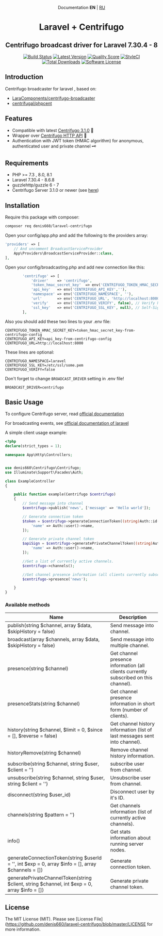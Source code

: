 <p align="center">Documentation <b>EN</b> | <a href="https://github.com/denis660/laravel-centrifuge/blob/master/README_RU.md">RU</a></p>

<h1 align="center">Laravel + Centrifugo</h1>
<h2 align="center">Centrifugo broadcast driver for Laravel 7.30.4 - 8 </h2>

<p align="center">
<a href="https://scrutinizer-ci.com/g/denis660/laravel-centrifugo"><img src="https://scrutinizer-ci.com/g/denis660/laravel-centrifugo/badges/quality-score.png?b=master" alt="Build Status"></a>
<a href="https://github.com/denis660/laravel-centrifugo/releases"><img src="https://img.shields.io/github/release/denis660/laravel-centrifugo.svg?style=flat-square" alt="Latest Version"></a>
<a href="https://scrutinizer-ci.com/g/denis660/laravel-centrifugo"><img src="https://img.shields.io/scrutinizer/g/denis660/laravel-centrifugo.svg?style=flat-square" alt="Quality Score"></a>
<a href="https://github.styleci.io/repos/324202212"><img src="https://github.styleci.io/repos/324202212/shield?branch=master" alt="StyleCI"></a>
<a href="https://packagist.org/packages/denis660/laravel-centrifugo"><img src="https://img.shields.io/packagist/dt/denis660/laravel-centrifugo.svg?style=flat-square" alt="Total Downloads"></a>
<a href="https://github.com/denis660/Centrifuge/blob/master/LICENSE"><img src="https://img.shields.io/badge/license-MIT-blue.svg" alt="Software License"></a>
</p>

## Introduction
Centrifugo broadcaster for laravel  , based on:
- [LaraComponents/centrifugo-broadcaster](https://github.com/LaraComponents/centrifugo-broadcaster)
- [centrifugal/phpcent](https://github.com/centrifugal/phpcent)

## Features
- Compatible with latest [Centrifugo 3.1.0](https://github.com/centrifugal/centrifugo/releases/tag/v3.1.0) 🚀
- Wrapper over [Centrifugo HTTP API](https://centrifugal.dev/docs/server/server_api) 🔌
- Authentication with JWT token (HMAC algorithm) for anonymous, authenticated user and private channel 🗝️

## Requirements
- PHP >= 7.3 , 8.0, 8.1
- Laravel 7.30.4 - 8.6.8
- guzzlehttp/guzzle 6 - 7
- Centrifugo Server 3.1.0 or newer (see [here](https://github.com/centrifugal/centrifugo))

## Installation

Require this package with composer:

```bash
composer req denis660/laravel-centrifugo
```


Open your config/app.php and add the following to the providers array:

```php
'providers' => [
    // And uncomment BroadcastServiceProvider
    App\Providers\BroadcastServiceProvider::class,
],
```

Open your config/broadcasting.php and add new connection like this:

```php
        'centrifugo' => [
            'driver'    => 'centrifugo',
            'token_hmac_secret_key'  => env('CENTRIFUGO_TOKEN_HMAC_SECRET_KEY',''),
            'api_key'   => env('CENTRIFUGO_API_KEY',''),
            'namespace' => env('CENTRIFUGO_NAMESPACE', ''),
            'url'       => env('CENTRIFUGO_URL', 'http://localhost:8000'), // centrifugo api url
            'verify'    => env('CENTRIFUGO_VERIFY', false), // Verify host ssl if centrifugo uses this
            'ssl_key'   => env('CENTRIFUGO_SSL_KEY', null), // Self-Signed SSl Key for Host (require verify=true)
        ],
```

Also you should add these two lines to your .env file:

```
CENTRIFUGO_TOKEN_HMAC_SECRET_KEY=token_hmac_secret_key-from-centrifugo-config
CENTRIFUGO_API_KEY=api_key-from-centrifugo-config
CENTRIFUGO_URL=http://localhost:8000
```

These lines are optional:
```
CENTRIFUGO_NAMESPACE=laravel
CENTRIFUGO_SSL_KEY=/etc/ssl/some.pem
CENTRIFUGO_VERIFY=false
```

Don't forget to change `BROADCAST_DRIVER` setting in .env file!

```
BROADCAST_DRIVER=centrifugo
```

## Basic Usage

To configure Centrifugo server, read [official documentation](https://centrifugal.dev)

For broadcasting events, see [official documentation of laravel](https://laravel.com/docs/8.x/broadcasting)

A simple client usage example:

```php
<?php
declare(strict_types = 1);

namespace App\Http\Controllers;


use denis660\Centrifugo\Centrifugo;
use Illuminate\Support\Facades\Auth;

class ExampleController
{

    public function example(Centrifugo $centrifugo)
    {
        // Send message into channel
        $centrifugo->publish('news', ['message' => 'Hello world']);

        // Generate connection token
        $token = $centrifugo->generateConnectionToken((string)Auth::id(), 0, [
            'name' => Auth::user()->name,
        ]);

        // Generate private channel token
        $apiSign = $centrifugo->generatePrivateChannelToken((string)Auth::id(), 'channel', time() + 5 * 60, [
            'name' => Auth::user()->name,
        ]);

        //Get a list of currently active channels.
        $centrifugo->channels();

        //Get channel presence information (all clients currently subscribed on this channel).
        $centrifugo->presence('news');

    }
}
```

### Available methods

| Name | Description |
|------|-------------|
| publish(string $channel, array $data, $skipHistory = false) | Send message into channel. |
| broadcast(array $channels, array $data, $skipHistory = false) | Send message into multiple channel. |
| presence(string $channel) | Get channel presence information (all clients currently subscribed on this channel). |
| presenceStats(string $channel) | Get channel presence information in short form (number of clients).|
| history(string $channel, $limit = 0, $since = [], $reverse = false) | Get channel history information (list of last messages sent into channel). |
| historyRemove(string $channel) | Remove channel history information.
| subscribe(string $channel,  string $user, $client = '') | subscribe user from channel. |
| unsubscribe(string $channel, string $user, string $client = '') | Unsubscribe user from channel. |
| disconnect(string $user_id) | Disconnect user by it's ID. |
| channels(string $pattern = '') | Get channels information (list of currently active channels). |
| info() | Get stats information about running server nodes. |
| generateConnectionToken(string $userId = '', int $exp = 0, array $info = [], array $channels = [])  | Generate connection token. |
| generatePrivateChannelToken(string $client, string $channel, int $exp = 0, array $info = []) | Generate private channel token. |

## License

The MIT License (MIT). Please see [License File](https://github.com/denis660/laravel-centrifugo/blob/master/LICENSE for more information.
